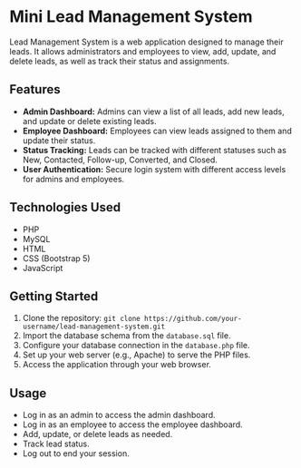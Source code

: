 # Mini Lead Management System

Lead Management System is a web application designed to manage their leads. It allows administrators and employees to view, add, update, and delete leads, as well as track their status and assignments.

## Features

- **Admin Dashboard:** Admins can view a list of all leads, add new leads, and update or delete existing leads.
- **Employee Dashboard:** Employees can view leads assigned to them and update their status.
- **Status Tracking:** Leads can be tracked with different statuses such as New, Contacted, Follow-up, Converted, and Closed.
- **User Authentication:** Secure login system with different access levels for admins and employees.

## Technologies Used

- PHP
- MySQL
- HTML
- CSS (Bootstrap 5)
- JavaScript

## Getting Started

1. Clone the repository: `git clone https://github.com/your-username/lead-management-system.git`
2. Import the database schema from the `database.sql` file.
3. Configure your database connection in the `database.php` file.
4. Set up your web server (e.g., Apache) to serve the PHP files.
5. Access the application through your web browser.

## Usage

- Log in as an admin to access the admin dashboard.
- Log in as an employee to access the employee dashboard.
- Add, update, or delete leads as needed.
- Track lead status.
- Log out to end your session.